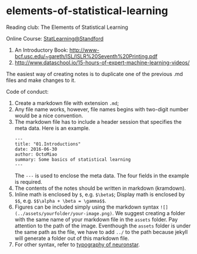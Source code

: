 # elements-of-statistical-learning

Reading club: The Elements of Statistical Learning

Online Course: [StatLearning@Standford](https://lagunita.stanford.edu/courses/HumanitiesSciences/StatLearning/Winter2016/info)

1. An Introductory Book: http://www-bcf.usc.edu/~gareth/ISL/ISLR%20Seventh%20Printing.pdf
2. http://www.dataschool.io/15-hours-of-expert-machine-learning-videos/


The easiest way of creating notes is to duplicate one of the previous .md files and make changes to it.

Code of conduct:

1. Create a markdown file with extension `.md`;
2. Any file name works, however, file names begins with two-digit number would be a nice convention.
3. The markdown file has to include a header session that specifies the meta data. Here is an example.
   ```
   ---
   title: "01.Introductions"
   date: 2016-06-30
   author: OctoMiao
   summary: Some basics of statistical learning
   ---
   ```
   The `---` is used to enclose the meta data. The four fields in the example is required.
4. The contents of the notes should be written in markdown (kramdown).
5. Inline math is enclosed by `$`, e.g. `$\beta$`; Display math is enclosed by `$$`, e.g. `$$\alpha + \beta = \gamma$$`.
5. Figures can be included simply using the markdown syntax `![](../assets/yourfolder/your-image.png)`. We suggest creating a folder with the same name of your markdown file in the `assets` folder. Pay attention to the path of the image. Eventhough the `assets` folder is under the same path as the file, we have to add `../` to the path because jekyll will generate a folder out of this markdown file.
6. For other syntax, refer to [typography of neuronstar](http://neuronstar.cc/typography/).

